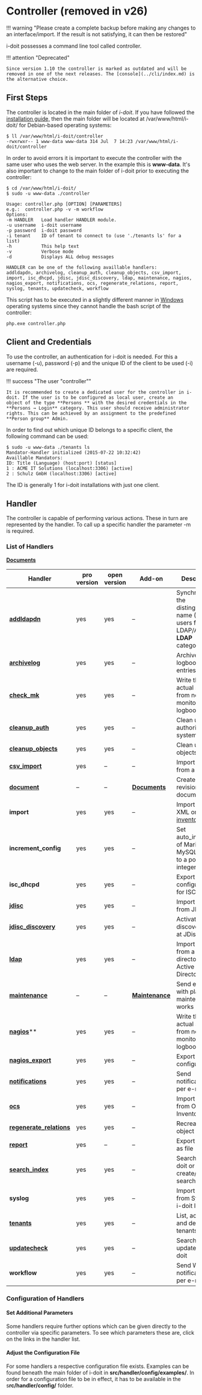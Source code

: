 # Controller (removed in v26)

!!! warning "Please create a complete backup before making any changes to an interface/import. If the result is not satisfying, it can then be restored"

i-doit possesses a command line tool called controller.

!!! attention "Deprecated"

    Since version 1.10 the controller is marked as outdated and will be removed in one of the next releases. The [console](../cli/index.md) is the alternative choice.

First Steps
-----------

The controller is located in the main folder of _i-doit_. If you have followed the [installation guide,](../../installation/manual-installation/setup.md) then the main folder will be located at /var/www/html/i-doit/ for Debian-based operating systems:

    $ ll /var/www/html/i-doit/controller
    -rwxrwxr-- 1 www-data www-data 314 Jul  7 14:23 /var/www/html/i-doit/controller

In order to avoid errors it is important to execute the controller with the same user who uses the web server. In the example this is **www-data**. It's also important to change to the main folder of i-doit prior to executing the controller:

    $ cd /var/www/html/i-doit/
    $ sudo -u www-data ./controller
    
    Usage: controller.php [OPTION] [PARAMETERS]
    e.g.:  controller.php -v -m workflow
    Options:
    -m HANDLER   Load handler HANDLER module.
    -u username  i-doit username
    -p password  i-doit password
    -i tenant    ID of tenant to connect to (use './tenants ls' for a list)
    -h           This help text
    -v           Verbose mode
    -d           Displays ALL debug messages
    
    HANDLER can be one of the following availlable handlers:
    addldapdn, archivelog, cleanup_auth, cleanup_objects, csv_import, import, isc_dhcpd, jdisc, jdisc_discovery, ldap, maintenance, nagios, nagios_export, notifications, ocs, regenerate_relations, report, syslog, tenants, updatecheck, workflow

This script has to be executed in a slightly different manner in [Windows](../../installation/manual-installation/microsoft-windows-server/index.md) operating systems since they cannot handle the bash script of the controller:

    php.exe controller.php

Client and Credentials
----------------------

To use the controller, an authentication for i-doit is needed. For this a username (-u), password (-p) and the unique ID of the client to be used (-i) are required.

!!! success "The user "controller""

    It is recommended to create a dedicated user for the controller in i-doit. If the user is to be configured as local user, create an object of the type **Persons ** with the desired credentials in the **Persons → Login** category. This user should receive administrator rights. This can be achieved by an assignment to the predefined **Person group** Admin.

In order to find out which unique ID belongs to a specific client, the following command can be used:

    $ sudo -u www-data ./tenants ls
    Mandator-Handler initialized (2015-07-22 10:32:42)
    Availlable Mandators:
    ID: Title (Language) (host:port) [status]
    1 : ACME IT Solutions (localhost:3306) [active]
    2 : Schulz GmbH (localhost:3306) [active]

The ID is generally 1 for i-doit installations with just one client.

Handler
-------

The controller is capable of performing various actions. These in turn are represented by the handler. To call up a specific handler the parameter -m is required.

### List of Handlers

[**Documents**](../../i-doit-add-ons/documents/index.md)

| Handler                                                                           | pro version | open version | Add-on                                                       | Description                                                                             |
| --------------------------------------------------------------------------------- | ----------- | ------------ | ------------------------------------------------------------ | --------------------------------------------------------------------------------------- |
| **[addldapdn](../../user-authentication-and-management/ldap-directory/index.md)** | yes         | yes          | –                                                            | Synchronize the distinguished name (DN) of users from a LDAP/AD (see **LDAP** category) |
| **[archivelog](../../basics/logbook.md)**                                         | yes         | yes          | –                                                            | Archive logbook entries                                                                 |
| **[check_mk](../../i-doit-add-ons/checkmk.md)**                               | yes         | yes          | –                                                            | Write the actual status from network monitoring into logbook                            |
| **[cleanup_auth](../../efficient-documentation/rights-management/index.md)**      | yes         | yes          | –                                                            | Clean up the authorization system                                                       |
| **[cleanup_objects](../../basics/life-and-documentation-cycle.md)**               | yes         | yes          | –                                                            | Clean up objects                                                                        |
| **[csv_import](../../consolidate-data/csv-data-import/index.md)**                 | yes         | –            | –                                                            | Import data from a CSV file                                                             |
| [**document**](../../i-doit-add-ons/documents/index.md)                       | –           | –            | **[Documents](../../i-doit-add-ons/documents/index.md)** | Create a new revision of a document                                                     |
| **import**                                                                        | yes         | yes          | –                                                            | Import i-doit XML or [h-inventory XML](../../consolidate-data/h-inventory.md)           |
| **increment_config**                                                              | yes         | yes          | –                                                            | Set auto_increment of MariaDB / MySQL tables to a positive integer value                |
| **isc_dhcpd**                                                                     | yes         | yes          | –                                                            | Export configuration for ISC DHCPD                                                      |
| **[jdisc](../../consolidate-data/jdisc-discovery.md)**                            | yes         | yes          | –                                                            | Import files from JDisc                                                                 |
| **[jdisc_discovery](../../consolidate-data/jdisc-discovery.md)**                  | yes         | yes          | –                                                            | Activate a discovery job at JDisc                                                       |
| **[ldap](../../user-authentication-and-management/ldap-directory/index.md)**      | yes         | yes          | –                                                            | Import data from a LDAP directory or Active Directory (AD)                              |
| **[maintenance](../../i-doit-add-ons/maintenance.md)**                        | –           | –            | **[Maintenance](../../i-doit-add-ons/maintenance.md)**   | Send e-mails with planned maintenance works                                             |
| **[nagios](../network-monitoring/nagios.md)****                                   | yes         | yes          | –                                                            | Write the actual status from network monitoring into logbook                            |
| **[nagios_export](../network-monitoring/nagios.md)**                              | yes         | yes          | –                                                            | Export Nagios configuration                                                             |
| **[notifications](../../evaluation/notifications.md)**                            | yes         | yes          | –                                                            | Send notifications per e-mail                                                           |
| **[ocs](../../i-doit-add-ons/ocs-inventory-ng.md)**                           | yes         | yes          | –                                                            | Import data from OCS Inventory NG                                                       |
| **[regenerate_relations](../../basics/object-relations.md)**                      | yes         | yes          | –                                                            | Recreate object relations                                                               |
| **[report](../../evaluation/report-manager.md)**                                  | yes         | –            | –                                                            | Export a report as file                                                                 |
| **[search_index](../../efficient-documentation/search.md)**                       | yes         | yes          | –                                                            | Search in i-doit or create/renew search index                                           |
| **syslog**                                                                        | yes         | yes          | –                                                            | Import data from Syslog in i-doit logbook                                               |
| **[tenants](#mandantund-credentials)**                                            | yes         | yes          | –                                                            | List, activate and deactivate tenants                                                   |
| **[updatecheck](../../maintenance-and-operation/update.md)**                      | yes         | yes          | –                                                            | Search for updates in i-doit                                                            |
| **workflow**                                                                      | yes         | yes          | –                                                            | Send Workflow notifications per e-mail                                                  |

### Configuration of Handlers

#### Set Additional Parameters

Some handlers require further options which can be given directly to the controller via specific parameters. To see which parameters these are, click on the links in the handler list.

#### Adjust the Configuration File

For some handlers a respective configuration file exists. Examples can be found beneath the main folder of i-doit in **src/handler/config/examples/**. In order for a configuration file to be in effect, it has to be available in the s**rc/handler/config/** folder.
